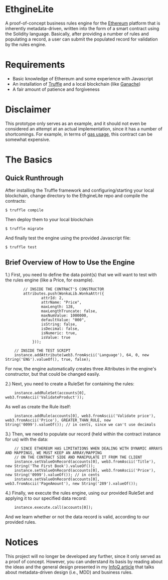 # EthgineLite

A proof-of-concept business rules engine for the <a target="_blank" href="https://en.wikipedia.org/wiki/Ethereum">Ethereum</a> platform that is inherently metadata-driven, written into the form of a smart contract using the Solidity language.  Basically, after providing a number of rules and populating a record, a user can submit the populated record for validation by the rules engine.

# Requirements

* Basic knowledge of Ethereum and some experience with Javascript
* An installation of <a target="_blank" href="http://truffleframework.com/docs/">Truffle</a> and a local blockchain (like <a target="_blank" href="http://truffleframework.com/ganache/">Ganache</a>)
* A fair amount of patience and forgiveness

# Disclaimer

This prototype only serves as an example, and it should not even be considered an attempt at an actual implementation, since it has a number of shortcomings.  For example, in terms of <a target="blank" href="https://ethereum.stackexchange.com/questions/3/what-is-meant-by-the-term-gas">gas usage</a>, this contract can be somewhat expensive.

# The Basics

## Quick Runthrough

After installing the Truffle framework and configuring/starting your local blockchain, change directory to the EthgineLite repo and compile the contracts:

```
$ truffle compile
```

Then deploy them to your local blockchain

```
$ truffle migrate
```

And finally test the engine using the provided Javascript file:

```
$ truffle test
```

## Brief Overview of How to Use the Engine

1.) First, you need to define the data point(s) that we will want to test with the rules engine (like a Price, for example). 

```
        // INSIDE THE CONTRACT'S CONSTRUCTOR
        attributes.push(WonkaLib.WonkaAttr({
                attrId: 2,
                attrName: "Price",
                maxLength: 128,
                maxLengthTruncate: false,
                maxNumValue: 1000000,
                defaultValue: "000",
                isString: false,
                isDecimal: false,
                isNumeric: true,
                isValue: true               
            }));
```

```
    // INSIDE THE TEST SCRIPT
    instance.addAttribute(web3.fromAscii('Language'), 64, 0, new String('ENG').valueOf(), true, false);
```

For now, the engine automatically creates three Attributes in the engine's constructor, but that could be changed easily.

2.) Next, you need to create a RuleSet for containing the rules:

```
    instance.addRuleSet(accounts[0], web3.fromAscii('ValidateProduct'));
```

As well as create the Rule itself:

```
    instance.addRule(accounts[0], web3.fromAscii('Validate price'), web3.fromAscii('Price'), GREATER_THAN_RULE, new String('0099').valueOf()); // in cents, since we can't use decimals
```

3.) Then, we need to populate our record (held within the contract instance for us) with the data:

```
    // SINCE ETHEREUM HAS LIMITATIONS WHEN DEALING WITH DYNAMIC ARRAYS AND MAPPINGS, WE MUST KEEP AN ARRAY/MAPPING
    // ON THE CONTRACT SIDE AND MANIPULATE IT FROM THE CLIENT
    instance.setValueOnRecord(accounts[0], web3.fromAscii('Title'), new String('The First Book').valueOf());
    instance.setValueOnRecord(accounts[0], web3.fromAscii('Price'), new String('0999').valueOf()); // in cents
    instance.setValueOnRecord(accounts[0], web3.fromAscii('PageAmount'), new String('289').valueOf());
```

4.) Finally, we execute the rules engine, using our provided RuleSet and applying it to our specified data record:

```
    instance.execute.call(accounts[0]);
```

And we learn whether or not the data record is valid, according to our provided rules.

# Notices

This project will no longer be developed any further, since it only served as a proof of concept.  However, you can understand its basis by reading about the 
ideas and the general design presented in my <a target="_blank" href="https://www.infoq.com/articles/mdd-creating-user-friendly-dsl">InfoQ article</a> that talks about metadata-driven design (i.e., MDD) and business rules.
